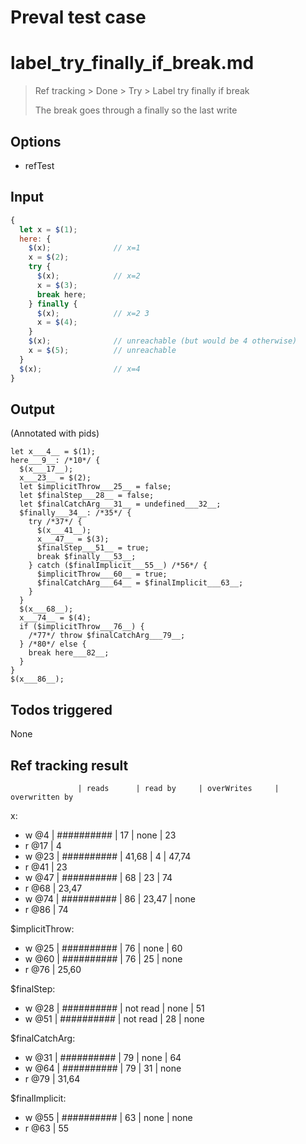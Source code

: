 # Preval test case

# label_try_finally_if_break.md

> Ref tracking > Done > Try > Label try finally if break
>
> The break goes through a finally so the last write

## Options

- refTest

## Input

`````js filename=intro
{
  let x = $(1);
  here: {
    $(x);              // x=1
    x = $(2);
    try {
      $(x);            // x=2
      x = $(3);
      break here;
    } finally {
      $(x);            // x=2 3
      x = $(4);
    }
    $(x);              // unreachable (but would be 4 otherwise)
    x = $(5);          // unreachable
  }
  $(x);                // x=4
}
`````


## Output

(Annotated with pids)

`````filename=intro
let x___4__ = $(1);
here___9__: /*10*/ {
  $(x___17__);
  x___23__ = $(2);
  let $implicitThrow___25__ = false;
  let $finalStep___28__ = false;
  let $finalCatchArg___31__ = undefined___32__;
  $finally___34__: /*35*/ {
    try /*37*/ {
      $(x___41__);
      x___47__ = $(3);
      $finalStep___51__ = true;
      break $finally___53__;
    } catch ($finalImplicit___55__) /*56*/ {
      $implicitThrow___60__ = true;
      $finalCatchArg___64__ = $finalImplicit___63__;
    }
  }
  $(x___68__);
  x___74__ = $(4);
  if ($implicitThrow___76__) {
    /*77*/ throw $finalCatchArg___79__;
  } /*80*/ else {
    break here___82__;
  }
}
$(x___86__);
`````


## Todos triggered


None


## Ref tracking result


                   | reads      | read by     | overWrites     | overwritten by
x:
  - w @4       | ########## | 17          | none           | 23
  - r @17      | 4
  - w @23      | ########## | 41,68       | 4              | 47,74
  - r @41      | 23
  - w @47      | ########## | 68          | 23             | 74
  - r @68      | 23,47
  - w @74      | ########## | 86          | 23,47          | none
  - r @86      | 74

$implicitThrow:
  - w @25          | ########## | 76          | none           | 60
  - w @60          | ########## | 76          | 25             | none
  - r @76          | 25,60

$finalStep:
  - w @28          | ########## | not read    | none           | 51
  - w @51          | ########## | not read    | 28             | none

$finalCatchArg:
  - w @31          | ########## | 79          | none           | 64
  - w @64          | ########## | 79          | 31             | none
  - r @79          | 31,64

$finalImplicit:
  - w @55          | ########## | 63          | none           | none
  - r @63          | 55
